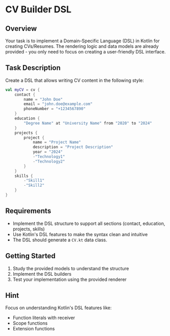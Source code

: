 # CV Builder DSL

## Overview
Your task is to implement a Domain-Specific Language (DSL) in Kotlin for creating CVs/Resumes. The rendering logic and data models are already provided - you only need to focus on creating a user-friendly DSL interface.

## Task Description
Create a DSL that allows writing CV content in the following style:

```kotlin
val myCV = cv {
    contact {
        name = "John Doe"
        email = "john.doe@example.com"
        phoneNumber = "+1234567890"
    }
    education {
        "Degree Name" at "University Name" from "2020" to "2024"
    }
    projects {
        project {
            name = "Project Name"
            description = "Project Description"
            year = "2024"
            -"Technology1"
            -"Technology2"
        }
    }
    skills {
        -"Skill1"
        -"Skill2"
    }
}
```

## Requirements
- Implement the DSL structure to support all sections (contact, education, projects, skills)
- Use Kotlin's DSL features to make the syntax clean and intuitive
- The DSL should generate a `CV.kt` data class.

## Getting Started
1. Study the provided models to understand the structure
2. Implement the DSL builders
3. Test your implementation using the provided renderer

## Hint
Focus on understanding Kotlin's DSL features like:
- Function literals with receiver
- Scope functions
- Extension functions